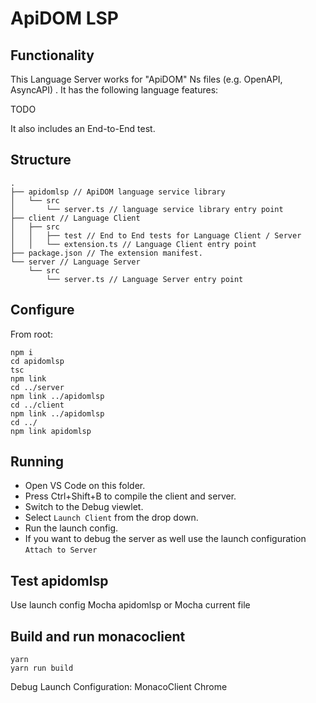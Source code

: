 # ApiDOM LSP

## Functionality

This Language Server works for "ApiDOM" Ns files (e.g. OpenAPI, AsyncAPI) . It has the following language features:


TODO


It also includes an End-to-End test.

## Structure

```
.
├── apidomlsp // ApiDOM language service library
│   └── src
│       └── server.ts // language service library entry point
├── client // Language Client
│   ├── src
│   │   ├── test // End to End tests for Language Client / Server
│   │   └── extension.ts // Language Client entry point
├── package.json // The extension manifest.
└── server // Language Server
    └── src
        └── server.ts // Language Server entry point
```

## Configure

From root:

```
npm i
cd apidomlsp
tsc
npm link
cd ../server
npm link ../apidomlsp
cd ../client
npm link ../apidomlsp
cd ../
npm link apidomlsp
```

## Running 

- Open VS Code on this folder.
- Press Ctrl+Shift+B to compile the client and server.
- Switch to the Debug viewlet.
- Select `Launch Client` from the drop down.
- Run the launch config.
- If you want to debug the server as well use the launch configuration `Attach to Server`


## Test apidomlsp

Use launch config Mocha apidomlsp or Mocha current file

## Build and run monacoclient

```
yarn
yarn run build
```
Debug Launch Configuration: MonacoClient Chrome